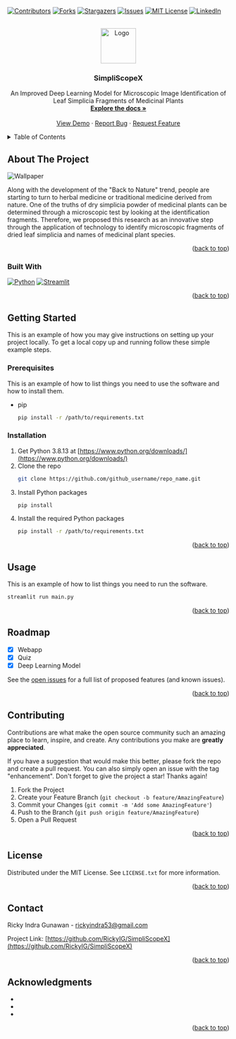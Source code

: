 <!-- Improved compatibility of back to top link: See: https://github.com/othneildrew/Best-README-Template/pull/73 -->
<a name="readme-top"></a>
<!--
*** Thanks for checking out the Best-README-Template. If you have a suggestion
*** that would make this better, please fork the repo and create a pull request
*** or simply open an issue with the tag "enhancement".
*** Don't forget to give the project a star!
*** Thanks again! Now go create something AMAZING! :D
-->



<!-- PROJECT SHIELDS -->
<!--
*** I'm using markdown "reference style" links for readability.
*** Reference links are enclosed in brackets [ ] instead of parentheses ( ).
*** See the bottom of this document for the declaration of the reference variables
*** for contributors-url, forks-url, etc. This is an optional, concise syntax you may use.
*** https://www.markdownguide.org/basic-syntax/#reference-style-links
-->
[![Contributors][contributors-shield]][contributors-url]
[![Forks][forks-shield]][forks-url]
[![Stargazers][stars-shield]][stars-url]
[![Issues][issues-shield]][issues-url]
[![MIT License][license-shield]][license-url]
[![LinkedIn][linkedin-shield]][linkedin-url]



<!-- PROJECT LOGO -->
<br />
<div align="center">
  <a href="https://github.com/RickyIG/SimpliScopeX">
    <img src="images/logo.png" alt="Logo" width="80" height="80">
  </a>

<h3 align="center">SimpliScopeX</h3>

  <p align="center">
    An Improved Deep Learning Model for Microscopic Image Identification of Leaf Simplicia Fragments of Medicinal Plants
    <br />
    <a href="https://github.com/RickyIG/SimpliScopeX"><strong>Explore the docs »</strong></a>
    <br />
    <br />
    <a href="https://github.com/RickyIG/SimpliScopeX">View Demo</a>
    ·
    <a href="https://github.com/RickyIG/SimpliScopeX/issues">Report Bug</a>
    ·
    <a href="https://github.com/RickyIG/SimpliScopeX/issues">Request Feature</a>
  </p>
</div>



<!-- TABLE OF CONTENTS -->
<details>
  <summary>Table of Contents</summary>
  <ol>
    <li>
      <a href="#about-the-project">About The Project</a>
      <ul>
        <li><a href="#built-with">Built With</a></li>
      </ul>
    </li>
    <li>
      <a href="#getting-started">Getting Started</a>
      <ul>
        <li><a href="#prerequisites">Prerequisites</a></li>
        <li><a href="#installation">Installation</a></li>
      </ul>
    </li>
    <li><a href="#usage">Usage</a></li>
    <li><a href="#roadmap">Roadmap</a></li>
    <li><a href="#contributing">Contributing</a></li>
    <li><a href="#license">License</a></li>
    <li><a href="#contact">Contact</a></li>
    <li><a href="#acknowledgments">Acknowledgments</a></li>
  </ol>
</details>



<!-- ABOUT THE PROJECT -->
## About The Project

<img src="assets/images/wallpaper.png" alt="Wallpaper">

Along with the development of the "Back to Nature" trend, people are starting to turn to herbal medicine or traditional medicine derived from nature. One of the truths of dry simplicia powder of medicinal plants can be determined through a microscopic test by looking at the identification fragments. Therefore, we proposed this research as an innovative step through the application of technology to identify microscopic fragments of dried leaf simplicia and names of medicinal plant species.

<p align="right">(<a href="#readme-top">back to top</a>)</p>



### Built With

[![Python][Python]][Python-url]
[![Streamlit][Streamlit]][Streamlit-url]

<p align="right">(<a href="#readme-top">back to top</a>)</p>



<!-- GETTING STARTED -->
## Getting Started

This is an example of how you may give instructions on setting up your project locally.
To get a local copy up and running follow these simple example steps.

### Prerequisites

This is an example of how to list things you need to use the software and how to install them.
* pip
  ```sh
  pip install -r /path/to/requirements.txt
  ```

### Installation

1. Get Python 3.8.13 at [https://www.python.org/downloads/](https://www.python.org/downloads/)
2. Clone the repo
   ```sh
   git clone https://github.com/github_username/repo_name.git
   ```
3. Install Python packages
   ```sh
   pip install
   ```
4. Install the required Python packages
   ```sh
   pip install -r /path/to/requirements.txt
   ```

<p align="right">(<a href="#readme-top">back to top</a>)</p>



<!-- USAGE EXAMPLES -->
## Usage

This is an example of how to list things you need to run the software.
```sh
streamlit run main.py
```

<p align="right">(<a href="#readme-top">back to top</a>)</p>



<!-- ROADMAP -->
## Roadmap

- [x] Webapp
- [x] Quiz
- [x] Deep Learning Model

See the [open issues](https://github.com/github_username/repo_name/issues) for a full list of proposed features (and known issues).

<p align="right">(<a href="#readme-top">back to top</a>)</p>



<!-- CONTRIBUTING -->
## Contributing

Contributions are what make the open source community such an amazing place to learn, inspire, and create. Any contributions you make are **greatly appreciated**.

If you have a suggestion that would make this better, please fork the repo and create a pull request. You can also simply open an issue with the tag "enhancement".
Don't forget to give the project a star! Thanks again!

1. Fork the Project
2. Create your Feature Branch (`git checkout -b feature/AmazingFeature`)
3. Commit your Changes (`git commit -m 'Add some AmazingFeature'`)
4. Push to the Branch (`git push origin feature/AmazingFeature`)
5. Open a Pull Request

<p align="right">(<a href="#readme-top">back to top</a>)</p>



<!-- LICENSE -->
## License

Distributed under the MIT License. See `LICENSE.txt` for more information.

<p align="right">(<a href="#readme-top">back to top</a>)</p>



<!-- CONTACT -->
## Contact

Ricky Indra Gunawan - rickyindra53@gmail.com

Project Link: [https://github.com/RickyIG/SimpliScopeX](https://github.com/RickyIG/SimpliScopeX)

<p align="right">(<a href="#readme-top">back to top</a>)</p>



<!-- ACKNOWLEDGMENTS -->
## Acknowledgments

* []()
* []()
* []()

<p align="right">(<a href="#readme-top">back to top</a>)</p>



<!-- MARKDOWN LINKS & IMAGES -->
<!-- https://www.markdownguide.org/basic-syntax/#reference-style-links -->
[contributors-shield]: https://img.shields.io/github/contributors/RickyIG/SimpliScopeX.svg?style=for-the-badge
[contributors-url]: https://github.com/RickyIG/SimpliScopeX/graphs/contributors
[forks-shield]: https://img.shields.io/github/forks/RickyIG/SimpliScopeX.svg?style=for-the-badge
[forks-url]: https://github.com/RickyIG/SimpliScopeX/network/members
[stars-shield]: https://img.shields.io/github/stars/RickyIG/SimpliScopeX.svg?style=for-the-badge
[stars-url]: https://github.com/RickyIG/SimpliScopeX/stargazers
[issues-shield]: https://img.shields.io/github/issues/RickyIG/SimpliScopeX.svg?style=for-the-badge
[issues-url]: https://github.com/RickyIG/SimpliScopeX/issues
[license-shield]: https://img.shields.io/github/license/RickyIG/SimpliScopeX.svg?style=for-the-badge
[license-url]: https://github.com/RickyIG/SimpliScopeX/blob/master/LICENSE.txt
[linkedin-shield]: https://img.shields.io/badge/-LinkedIn-black.svg?style=for-the-badge&logo=linkedin&colorB=555
[linkedin-url]: https://linkedin.com/in/rickyindrag
[product-screenshot]: images/screenshot.png
[Python]: https://www.python.org/static/community_logos/python-logo.png
[Python-url]: https://python.org/
[Streamlit]: https://streamlit.io/images/brand/streamlit-logo-secondary-colormark-darktext.png
[Streamlit-url]: https://streamlit.io/
